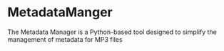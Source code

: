 # MetadataManger
The Metadata Manager is a Python-based tool designed to simplify the management of metadata for MP3 files
